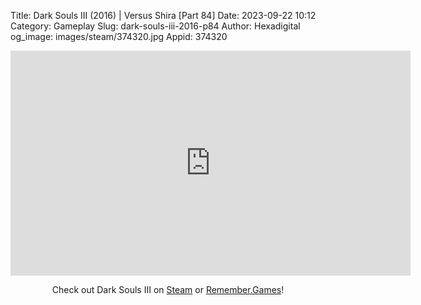 Title: Dark Souls III (2016) | Versus Shira [Part 84]
Date: 2023-09-22 10:12
Category: Gameplay
Slug: dark-souls-iii-2016-p84
Author: Hexadigital
og_image: images/steam/374320.jpg
Appid: 374320

<center><iframe src="https://www.youtube.com/embed/futWIyPml9I?feature=oembed" allow="accelerometer; autoplay; encrypted-media; gyroscope; picture-in-picture" width="640" height="360" frameborder="0"></iframe>

Check out Dark Souls III on [Steam](https://store.steampowered.com/app/374320/?curator_clanid=34633900) or [Remember.Games](https://remember.games/game/340/dark-souls-iii/)!</center>